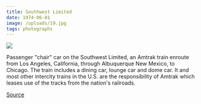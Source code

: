 ```yaml
---
title: Southwest Limited
date: 1974-06-01
image: /uploads/19.jpg
tags: photographs
---
```


![](/uploads/19.jpg)

Passenger "chair" car on the Southwest Limited, an Amtrak train enroute from Los Angeles, California, through Albuquerque New Mexico, to Chicago. The train includes a dining car, lounge car and dome car. It and most other intercity trains in the U.S. are the responsibility of Amtrak which leases use of the tracks from the nation's railroads.

[Source](https://flic.kr/p/bUxtyL)